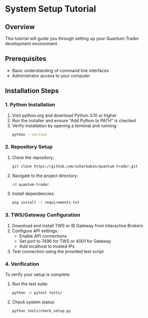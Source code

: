 # System Setup Tutorial

## Overview
This tutorial will guide you through setting up your Quantum Trader development environment.

## Prerequisites
- Basic understanding of command line interfaces
- Administrator access to your computer

## Installation Steps

### 1. Python Installation
1. Visit python.org and download Python 3.10 or higher
2. Run the installer and ensure "Add Python to PATH" is checked
3. Verify installation by opening a terminal and running:
   ```bash
   python --version
   ```

### 2. Repository Setup
1. Clone the repository:
   ```bash
   git clone https://github.com/zoharbabin/quantum-trader.git
   ```
2. Navigate to the project directory:
   ```bash
   cd quantum-trader
   ```
3. Install dependencies:
   ```bash
   pip install -r requirements.txt
   ```

### 3. TWS/Gateway Configuration
1.  Download and install TWS or IB Gateway from Interactive Brokers
2.  Configure API settings:
    *  Enable API connections
    *  Set port to 7496 for TWS or 4001 for Gateway 
    *  Add localhost to trusted IPs
3.  Test connection using the provided test script

### 4. Verification
To verify your setup is complete:
1. Run the test suite:
   ```bash
   python -m pytest tests/
   ```
2. Check system status:
   ```bash
   python tools/check_setup.py
   ```
